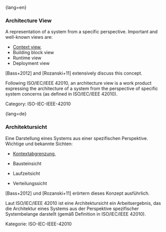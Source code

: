{lang=en}
### Architecture View

A representation of a system from a specific perspective. Important and well-known views are:

* [Context view](#term-context-view),
* Building block view
* Runtime view
* Deployment view

[Bass+2012] and [Rozanski+11] extensively discuss this concept.

Following ISO/IEC/IEEE 42010, an architecture view is a work product expressing the architecture of a system from the perspective of specific system concerns (as defined in ISO/IEC/IEEE 42010).

Category: ISO-IEC-IEEE-42010




{lang=de}
### Architektursicht

Eine Darstellung eines Systems aus einer spezifischen Perspektive.
Wichtige und bekannte Sichten:

-   [Kontextabgrenzung](#term-context-view),

-   Bausteinsicht

-   Laufzeitsicht

-   Verteilungssicht

[Bass+2012] und [Rozanski+11] erörtern dieses Konzept ausführlich.

Laut ISO/IEC/IEEE 42010 ist eine Architektursicht ein Arbeitsergebnis,
das die Architektur eines Systems aus der Perspektive spezifischer
Systembelange darstellt (gemäß Definition in ISO/IEC/IEEE 42010).

Kategorie: ISO-IEC-IEEE-42010
